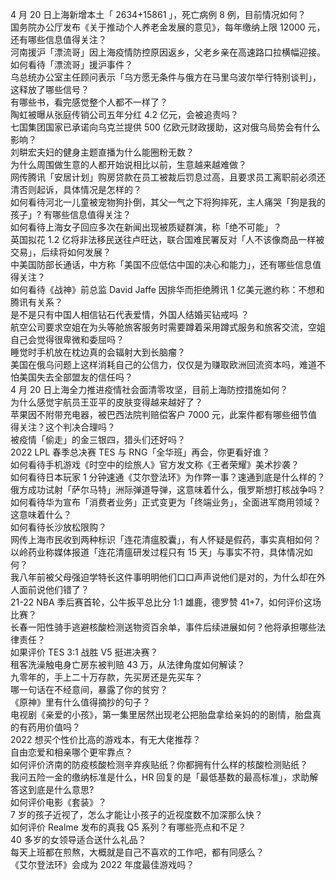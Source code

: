 4 月 20 日上海新增本土「 2634+15861 」，死亡病例 8 例，目前情况如何？  
国务院办公厅发布《关于推动个人养老金发展的意见》，每年缴纳上限 12000 元，还有哪些信息值得关注？  
河南援沪「漂流哥」因上海疫情防控原因返乡，父老乡亲在高速路口拉横幅迎接。如何看待「漂流哥」援沪事件？  
乌总统办公室主任顾问表示「乌方愿无条件与俄方在马里乌波尔举行特别谈判」，这释放了哪些信号？  
有哪些书，看完感觉整个人都不一样了？  
陶虹被曝从张庭传销公司五年分红 4.2 亿元，会被追责吗？  
七国集团国家已承诺向乌克兰提供 500 亿欧元财政援助，这对俄乌局势会有什么影响？  
刘畊宏夫妇的健身主题直播为什么能圈粉无数？  
为什么周围做生意的人都开始说相比以前，生意越来越难做？  
网传腾讯「安居计划」购房贷款在员工被裁后罚息过高，且要求员工离职前必须还清否则起诉，具体情况是怎样的？  
如何看待河北一儿童被宠物狗扑倒，其父一气之下将狗摔死，主人痛哭「狗是我的孩子」? 有哪些信息值得关注？  
如何看待上海女子回应多次在新闻出现被质疑群演，称「绝不可能」？  
英国拟花 1.2 亿将非法移民送往卢旺达，联合国难民署反对「人不该像商品一样被交易」，后续将如何发展？  
中美国防部长通话，中方称「美国不应低估中国的决心和能力」，还有哪些信息值得关注？  
如何看待《战神》前总监 David Jaffe 因排华而拒绝腾讯 1 亿美元邀约称：不想和腾讯有关系？  
是不是只有中国人相信钻石代表爱情，外国人结婚买钻戒吗 ？  
航空公司要求空姐在为头等舱旅客服务时需要蹲着采用蹲式服务和旅客交流，空姐自己会觉得很卑微和委屈吗？  
睡觉时手机放在枕边真的会辐射大到长脑瘤？  
美国在俄乌问题上这样消耗自己的公信力，仅仅是为赚取欧洲回流资本吗，难道不怕美国失去全部盟友的信任吗？  
4 月 20 日上海全力推进疫情社会面清零攻坚，目前上海防控措施如何？  
为什么感觉宇航员王亚平的皮肤变得越来越好了？  
苹果因不附带充电器，被巴西法院判赔偿客户 7000 元，此案件都有哪些细节值得关注？这个判决合理吗？  
被疫情「偷走」的金三银四，猎头们还好吗？  
2022 LPL 春季总决赛 TES 与 RNG「全华班」再会，你更看好谁？  
如何看待手机游戏《时空中的绘旅人》官方发文称《王者荣耀》美术抄袭？  
如何看待日本玩家 1 分钟速通《艾尔登法环》为作弊一事？速通到底是什么样的？  
俄方成功试射「萨尔马特」洲际弹道导弹，这意味着什么，俄罗斯想打核战争吗？  
如何看待华为宣布「消费者业务」正式变更为「终端业务」，全面进军商用领域？这意味着什么？  
如何看待长沙放松限购？  
网传上海市民收到两种标识「连花清瘟胶囊」，有人怀疑是假药，事实真相如何？  
以岭药业称媒体报道「连花清瘟研发过程只有 15 天」与事实不符，具体情况如何？  
我八年前被父母强迫学特长这件事明明他们口口声声说他们是对的，为什么却在外人面前说他们错了？  
21-22 NBA 季后赛首轮，公牛扳平总比分 1:1 雄鹿，德罗赞 41+7，如何评价这场比赛？  
长春一阳性骑手逃避核酸检测送物资百余单，事件后续进展如何？他将承担哪些法律责任？  
如果评价 TES 3:1 战胜 V5 挺进决赛？  
租客洗澡触电身亡房东被判赔 43 万，从法律角度如何解读？  
九零年的，手上二十万存款，先买房还是先买车？  
哪一句话在不经意间，暴露了你的贫穷？  
《原神》里有什么值得摘抄的句子？  
电视剧《亲爱的小孩》，第一集里居然出现老公把胎盘拿给亲妈的的剧情，胎盘真的有药用价值吗？  
2022 想买个性价比高的游戏本，有无大佬推荐？  
自由恋爱和相亲哪个更牢靠点？  
如何评价济南的防疫核酸检测辛弃疾贴纸？你都拥有什么样的核酸检测贴纸？  
我问五险一金的缴纳标准是什么，HR 回复的是「最低基数的最高标准」，求助解答这到底是什么意思?  
如何评价电影《套装》？  
7 岁的孩子近视了，怎么才能让小孩子的近视度数不加深那么快？  
如何评价 Realme 发布的真我 Q5 系列？有哪些亮点和不足？  
40 多岁的女领导适合送什么礼品？  
每天上班都在煎熬，大概就是自己不喜欢的工作吧，都有同感么？  
《艾尔登法环》会成为 2022 年度最佳游戏吗？  

